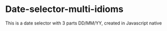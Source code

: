 # Date-selector-multi-idioms
This is a date selector with 3 parts DD/MM/YY, created in Javascript native
